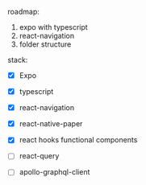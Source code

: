 

roadmap:
   1. expo with typescript
   2. react-navigation
   3. folder structure
    


stack:

-  [x] Expo
-  [x] typescript
-  [x] react-navigation
-  [x] react-native-paper
-  [x] react hooks functional components
-  [ ] react-query
-  [ ] apollo-graphql-client

 
 
 
